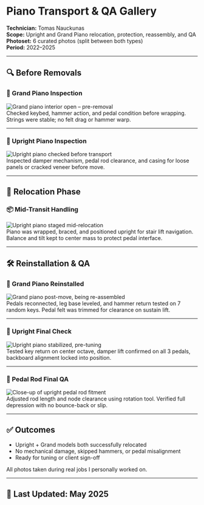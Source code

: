 # Piano Transport & QA Gallery  
**Technician:** Tomas Nauckunas  
**Scope:** Upright and Grand Piano relocation, protection, reassembly, and QA  
**Photoset:** 6 curated photos (split between both types)  
**Period:** 2022–2025

---

## 🔍 Before Removals

### 🎹 Grand Piano Inspection  
![Grand piano interior open – pre-removal](../assets/piano_installs/1_panel_open_grand.jpg)  
Checked keybed, hammer action, and pedal condition before wrapping. Strings were stable; no felt drag or hammer warp.

---

### 🎼 Upright Piano Inspection  
![Upright piano checked before transport](../assets/piano_installs/2_upright_ready_for_wrap.jpg)  
Inspected damper mechanism, pedal rod clearance, and casing for loose panels or cracked veneer before move.

---

## 🚚 Relocation Phase

### 📦 Mid-Transit Handling  
![Upright piano staged mid-relocation](../assets/piano_installs/3_relocation_midpoint.jpg)  
Piano was wrapped, braced, and positioned upright for stair lift navigation. Balance and tilt kept to center mass to protect pedal interface.

---

## 🛠 Reinstallation & QA

### 🔧 Grand Piano Reinstalled  
![Grand piano post-move, being re-assembled](../assets/piano_installs/4_grand_post_reinstall.jpg)  
Pedals reconnected, leg base leveled, and hammer return tested on 7 random keys. Pedal felt was trimmed for clearance on sustain lift.

---

### 🎯 Upright Final Check  
![Upright piano stabilized, pre-tuning](../assets/piano_installs/5_upright_pre_tuning.jpg)  
Tested key return on center octave, damper lift confirmed on all 3 pedals, backboard alignment locked into position.

---

### 🧰 Pedal Rod Final QA  
![Close-up of upright pedal rod fitment](../assets/piano_installs/6_pedal_rod_clearance.jpg)  
Adjusted rod length and node clearance using rotation tool. Verified full depression with no bounce-back or slip.

---

## ✅ Outcomes

- Upright + Grand models both successfully relocated  
- No mechanical damage, skipped hammers, or pedal misalignment  
- Ready for tuning or client sign-off

All photos taken during real jobs I personally worked on.

---

## 📅 Last Updated: May 2025
